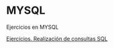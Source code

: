 # MYSQL
 Ejercicios en MYSQL

[Ejercicios. Realización de consultas SQL](https://josejuansanchez.org/bd/ejercicios-consultas-sql/index.html)
